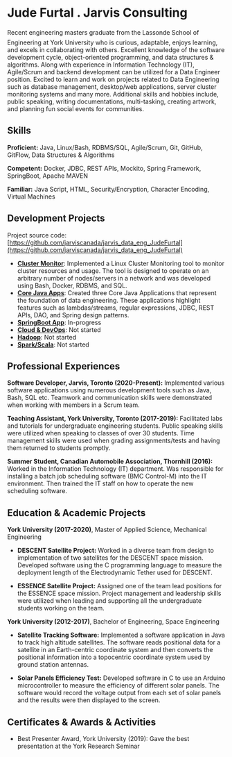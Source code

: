 # Jude Furtal . Jarvis Consulting

Recent engineering masters graduate from the Lassonde School of Engineering at York University who is curious, adaptable, enjoys learning, and excels in collaborating with others. Excellent knowledge of the software development cycle, object-oriented programming, and data structures & algorithms. Along with experience in Information Technology (IT), Agile/Scrum and backend development can be utilized for a Data Engineer position. Excited to learn and work on projects related to Data Engineering such as database management, desktop/web applications, server cluster monitoring systems and many more. Additional skills and hobbies include, public speaking, writing documentations, multi-tasking, creating artwork, and planning fun social events for communities.

## Skills

**Proficient:** Java, Linux/Bash, RDBMS/SQL, Agile/Scrum, Git, GitHub, GitFlow, Data Structures & Algorithms

**Competent:** Docker, JDBC, REST APIs, Mockito, Spring Framework, SpringBoot, Apache MAVEN

**Familiar:** Java Script, HTML, Security/Encryption, Character Encoding, Virtual Machines

## Development Projects

Project source code: [https://github.com/jarviscanada/jarvis_data_eng_JudeFurtal](https://github.com/jarviscanada/jarvis_data_eng_JudeFurtal)

- **[Cluster Monitor](./linux_sql)**: Implemented a Linux Cluster Monitoring tool to monitor cluster resources and usage. The tool is designed to operate on an arbitrary number of nodes/servers in a network and was developed using Bash, Docker, RDBMS, and SQL.
- **[Core Java Apps](./core_java)**: Created three Core Java Applications that represent the foundation of data engineering. These applications highlight features such as lambdas/streams, regular expressions, JDBC, REST APIs, DAO, and Spring design patterns.
- **[SpringBoot App](./springboot)**: In-progress
- **[Cloud & DevOps](./cloud_devops)**: Not started
- **[Hadoop](./hadoop)**: Not started
- **[Spark/Scala](./spark)**:  Not started

## Professional Experiences


**Software Developer,  Jarvis, Toronto (2020-Present):** Implemented various software applications using numerous development tools such as Java, Bash, SQL etc. Teamwork and communication skills were demonstrated when working with members in a Scrum team.

**Teaching Assistant, York University, Toronto (2017-2019):** Facilitated labs and tutorials for undergraduate engineering students. Public speaking skills were utilized when speaking to classes of over 30 students. Time management skills were used when grading assignments/tests and having them returned to students promptly.

**Summer Student, Canadian Automobile Association, Thornhill (2016):** Worked in the Information Technology (IT) department. Was responsible for installing a batch job scheduling software (BMC Control-M) into the IT environment. Then trained the IT staff on how to operate the new scheduling software.

## Education & Academic Projects

**York University (2017-2020)**, Master of Applied Science, Mechanical Engineering

- **DESCENT Satellite Project:** Worked in a diverse team from design to implementation of two satellites for the DESCENT space mission. Developed software using the C programming language to measure the deployment length of the Electrodynamic Tether used for DESCENT.

- **ESSENCE Satellite Project:** Assigned one of the team lead positions for the ESSENCE space mission. Project management and leadership skills were utilized when leading and supporting all the undergraduate students working on the team.

**York University (2012-2017)**, Bachelor of Engineering, Space Engineering

- **Satellite Tracking Software:** Implemented a software application in Java to track high altitude satellites. The software reads positional data for a satellite in an Earth-centric coordinate system and then converts the positional information into a topocentric coordinate system used by ground station antennas.

- **Solar Panels Efficiency Test:** Developed software in C to use an Arduino microcontroller to measure the efficiency of different solar panels. The software would record the voltage output from each set of solar panels and the results were then displayed to the screen.

## Certificates & Awards & Activities

- Best Presenter Award, York University (2019): Gave the best presentation at the York Research Seminar
